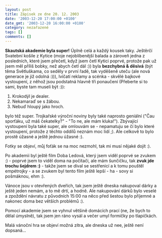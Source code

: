```yaml
---
layout: post
title: Zápisek ze dne 20. 12. 2003
date: '2003-12-20 17:00:00 +0100'
date_gmt: '2003-12-20 16:00:00 +0100'
category: nezařazené
tags: []
comments: []
---
```

<p><strong>Skautská akademie byla super!</strong> Úplně celá a každý kousek taky. Ještěrčí Svatební košile z Kytice  (moje nejoblíbenější balada a zároveň jedna z posledních, které jsem přečetl, když jsem četl Kytici poprvé,  protože pak už jsem měl příliš bobky, než abych četl dál :)) byla <strong>bezchybná &amp; děsivá</strong> (být těma Světluškama,  co seděly v první řadě, tak vyděšeně uteču (ale nová generace je již odolná :))), lvíčatí reklamy  a scénka - skvělé bajkové vystoupení, z něhož jsou podstatná hlavně tři ponaučení  (Přeberte si to sami, byste tam museli být :)):</p>
<ol>
<li>Krokodýl je dealer.</li>
<li>Nekamaraď se s žábou.</li>
<li>Nebuď hloupý jako hroch.</li>
</ol>
<p>bylo též super. Trojkařské výroční noviny byly také naprosto  geniální (&quot;Čau sporťáku, už máš čekatelky?&quot; - &quot;To ne, ale mám kluka!&quot;). Zbývající  vystoupení byla také super, ale omlouvám se - nepamatuju se čí bylo které vystoupení, protože z těchto  oddílů neznám moc lidí ;). Ale celkově to bylo prostě úžasné a ještě jednou úžasné :).</p>
<p>Fotky se objeví, můj foťák se na moc nezmohl, tak mi musí nějaké dojít :).</p>
<p>Po akademii byl ještě film Doba Ledová, který jsem viděl poprvé se zvukem :) - poprvé jsem to viděl  doma na počítači, ale mám šunčičku, tak <strong>zvuk jde trochu šejdrem :)</strong> - takže jsem se díval se sestřenicí  a k tomu pouštěl empétrojky - a se zvukem byl tento film ještě lepší - ha - sovy si pošmáknou, ehm :).</p>
<p>Vánoce jsou v otevřených dveřích, tak jsem ještě dneska nakupoval dárky a ještě jeden nemám, a to  mě drtí, a hodně. Ale nakupování dárků bylo veselé a zpoždění návratu z původních 15:00 na něco  před šestou bylo příjemné a nakonec doma bez větších problémů :).</p>
<p>Pomocí akademie jsem se vyhnul většině domácích prací (ne, že bych to dělal úmyslně), tak jsem  jen ráno vysál a večer umyl formičky po tlapičkách.</p>
<p>Malá vánoční hra se objeví možná zítra, ale dneska už nee, ještě není dopsaná...</p>
